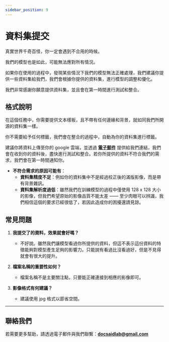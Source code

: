 ```yaml
---
sidebar_position: 9
---
```


# 資料集提交

真實世界千奇百怪，你一定會遇到不合用的時候。

我們的模型也是如此，可能無法應對所有情況。

如果你在使用的過程中，發現某些情況下我們的模型無法正確處理，我們建議你提供一些資料集給我們，我們會根據你提供的資料集，進行模型的調整和優化。

我們非常感謝你願意提供資料集，並且會在第一時間進行測試和整合。

## 格式說明

在這個任務中，你需要提供文本樣板，且不帶有任何邊緣和背景，就如同我們所開源的資料集一樣。

你不需要給予任何標籤，我們會在整合的過程中，自動為你的資料集進行標籤。

建議你將資料上傳至你的 google 雲端，並透過 [**電子郵件**](#聯絡我們) 提供給我們連結，我們會在收到你的資料後，盡快進行測試和整合。若你所提供的資料不符合我們的需求，我們會在第一時間通知你。

- **不符合需求的原因可能有**：
    - **資料集精度不足**：例如你的資料集中不是經過校正後的滿版影像，而是帶有背景雜訊。
    - **資料集解析度過低**：雖然我們在訓練模型的過程中僅使用 128 x 128 大小的影像，但我們希望原始的影像品質不能太差 —— 至少肉眼可以辨識，我們相信這個的要求已經很低了，若因此造成你的困擾還請見諒。

## 常見問題

1. **我提交了的資料，效果就會好嗎？**
   - 不好說。雖然我們讓模型看過你所提供的資料，但這不表示這份資料的特徵能夠對模型產生足夠的影響力。只能說有看過比沒看過好，但是不見得就會有很大的提升。

2. **檔案名稱的重要性如何？**
   - 檔案名稱不是主要關注點，只要能正確連接到相應的影像即可。

3. **影像格式有何建議？**
   - 建議使用 jpg 格式以節省空間。

---

## 聯絡我們

若需要更多幫助，請透過電子郵件與我們聯繫：**docsaidlab@gmail.com**